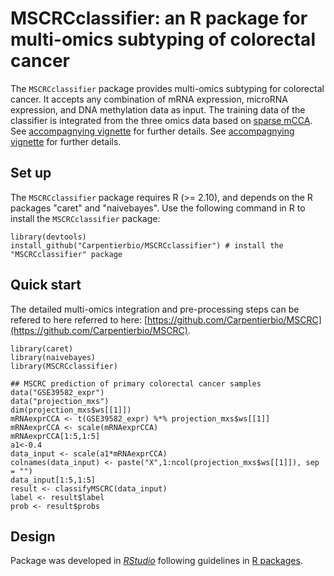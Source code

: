 # **MSCRCclassifier**: an R package for multi-omics subtyping of colorectal cancer

The `MSCRCclassifier` package provides multi-omics subtyping for colorectal cancer. It accepts any combination of mRNA expression, microRNA expression, 
and DNA methylation data as input. The training data of the classifier is integrated from the three omics data based on [sparse mCCA](https://www.degruyter.com/document/doi/10.2202/1544-6115.1470/html). 
See [accompagnying vignette](https://github.com/Carpentierbio/MSCRCclassifier/blob/main/docs/MSCRCclassifier.html) for further details.
See [accompagnying vignette](https://carpentierbio.github.io/MSCRCclassifier/MSCRCclassifier.html) for further details.


## Set up

The `MSCRCclassifier` package requires R (>= 2.10), and depends on the R packages "caret" and "naivebayes".
Use the following command in R to install the `MSCRCclassifier` package:
```
library(devtools)
install_github("Carpentierbio/MSCRCclassifier") # install the "MSCRCclassifier" package
```

## Quick start
The detailed multi-omics integration and pre-processing steps can be refered to here referred to here: [https://github.com/Carpentierbio/MSCRC](https://github.com/Carpentierbio/MSCRC).
```
library(caret)
library(naivebayes)
library(MSCRCclassifier)

## MSCRC prediction of primary colorectal cancer samples
data("GSE39582_expr")
data("projection_mxs")
dim(projection_mxs$ws[[1]])
mRNAexprCCA <- t(GSE39582_expr) %*% projection_mxs$ws[[1]]
mRNAexprCCA <- scale(mRNAexprCCA)
mRNAexprCCA[1:5,1:5]
a1<-0.4
data_input <- scale(a1*mRNAexprCCA)
colnames(data_input) <- paste("X",1:ncol(projection_mxs$ws[[1]]), sep = "")
data_input[1:5,1:5]
result <- classifyMSCRC(data_input)
label <- result$label
prob <- result$probs
```

## Design

Package was developed in _[RStudio](https://www.rstudio.com/)_ following guidelines in [R packages](http://r-pkgs.had.co.nz/).
